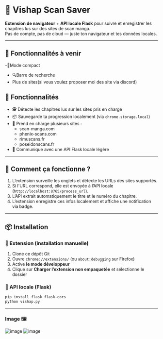 # 🧩 Vishap Scan Saver

**Extension de navigateur** + **API locale Flask** pour suivre et enregistrer les chapitres lus sur des sites de scan manga.  
Pas de compte, pas de cloud — juste ton navigateur et tes données locales.

---
## 🚀 Fonctionnalités à venir

-📏Mode compact
- 🔍Barre de recherche
- Plus de sites(si vous voulez proposer moi des site via discord)

## 🚀 Fonctionnalités

- 🕵️ Détecte les chapitres lus sur les sites pris en charge
- 📦 Sauvegarde ta progression localement (via `chrome.storage.local`)
- 🔄 Prend en charge plusieurs sites :
  - scan-manga.com  
  - phenix-scans.com  
  - rimuscans.fr  
  - poseidonscans.fr  
- 🔗 Communique avec une API Flask locale légère

---

## 🧠 Comment ça fonctionne ?

1. L’extension surveille les onglets et détecte les URLs des sites supportés.
2. Si l'URL correspond, elle est envoyée à l’API locale (`http://localhost:8765/process_url`).
3. L’API extrait automatiquement le titre et le numéro du chapitre.
4. L’extension enregistre ces infos localement et affiche une notification via badge.

---

## 📦 Installation

### 🔌 Extension (installation manuelle)
1. Clone ce dépôt Git
2. Ouvre `chrome://extensions/` (ou `about:debugging` sur Firefox)
3. Active **le mode développeur**
4. Clique sur **Charger l’extension non empaquetée** et sélectionne le dossier

### 🧪 API locale (Flask)

```bash
pip install flask flask-cors
python vishap.py
```

---

### Image 🖼

![image](https://github.com/user-attachments/assets/0a14b590-275c-4036-ad27-4d693b7df6c5)
![image](https://github.com/user-attachments/assets/98966637-52a2-4db9-bde6-5580ffb9a7ed)

